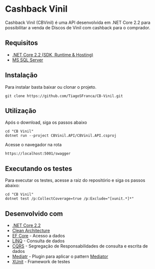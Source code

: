 # Cashback Vinil

Cashback Vinil (CBVinil) é uma API  desenvolvida em .NET Core 2.2 para possibilitar a venda de Discos de Vinil com cashback para o comprador.

## Requisitos
* [.NET Core 2.2 (SDK, Runtime & Hosting)](https://dotnet.microsoft.com/download/dotnet-core/2.2)
* [MS SQL Server](https://www.microsoft.com/pt-br/sql-server/sql-server-downloads)

## Instalação

Para instalar basta baixar ou clonar o projeto.

```
git clone https://github.com/TiagoSFranca/CB-Vinil.git
```

## Utilização
Após o download, siga os passos abaixo
```
cd "CB Vinil"
dotnet run --project CBVinil.API/CBVinil.API.csproj
```

Acesse o navegador na rota
```
https://localhost:5001/swagger
```
## Executando os testes

Para executar os testes, acesse a raiz do repositório e siga os passos abaixo:

```
cd "CB Vinil"
dotnet test /p:CollectCoverage=true /p:Exclude="[xunit.*]*" 
```
## Desenvolvido com

* [.NET Core 2.2](https://docs.microsoft.com/pt-br/aspnet/core/?view=aspnetcore-2.2)
* [Clean Architecture](https://docs.microsoft.com/pt-br/dotnet/standard/modern-web-apps-azure-architecture/common-web-application-architectures)
* [EF Core](https://docs.microsoft.com/pt-br/ef/core/) - Acesso a dados
* [LINQ](https://docs.microsoft.com/pt-br/dotnet/csharp/linq/) - Consulta de dados
* [CQRS](https://docs.microsoft.com/pt-br/dotnet/standard/microservices-architecture/microservice-ddd-cqrs-patterns/apply-simplified-microservice-cqrs-ddd-patterns)  - Segregação de Responsabilidades de consulta e escrita de dados
* [Mediatr](https://github.com/jbogard/MediatR/wiki) - Plugin para aplicar o pattern [Mediator]()
* [XUnit](https://xunit.net/docs/getting-started/netcore/cmdline) - Framework de testes